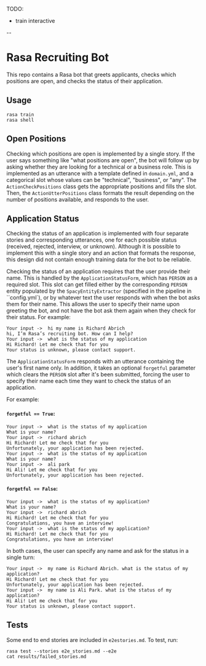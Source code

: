 TODO:
- train interactive

--

# Rasa Recruiting Bot

This repo contains a Rasa bot that greets applicants, checks which
positions are open, and checks the status of their application.

## Usage

```
rasa train
rasa shell
```

## Open Positions

Checking which positions are open is implemented by a single story.
If the user says something like "what positions are open", the
bot will follow up by asking whether they are looking for a technical
or a business role. This is implemented as an utterance with a template
defined in `domain.yml`, and a categorical slot whose values can be
"technical", "business", or "any". The `ActionCheckPositions` class
gets the appropriate positions and fills the slot. Then, the
`ActionUtterPositions` class formats the result depending on the number
of positions available, and responds to the user.

## Application Status

Checking the status of an application is implemented with four separate
stories and corresponding utterances, one for each possible status (received,
rejected, interview, or unknown). Although it is possible to implement this
with a single story and an action that formats the response, this design
did not contain enough training data for the bot to be reliable.

Checking the status of an application requires that the user provide their
name. This is handled by the `ApplicationStatusForm`, which has `PERSON` as
a required slot.  This slot can get filled either by the corresponding `PERSON`
entity populated by the `SpacyEntityExtractor` (specified in the pipeline in
``config.yml`), or by whatever text the user responds with when the bot asks
them for their name. This allows the user to specify their name upon greeting
the bot, and not have the bot ask them again when they check for their status.
For example:

```
Your input ->  hi my name is Richard Abrich
hi, I’m Rasa’s recruiting bot. How can I help?
Your input ->  what is the status of my application
Hi Richard! Let me check that for you
Your status is unknown, please contact support.
```

The `ApplicationStatusForm` responds with an utterance containing the user's
first name only. In addition, it takes an optional `forgetful` parameter which
clears the `PERSON` slot after it's been submitted, forcing the user to specify
their name each time they want to check the status of an application.

For example:

#### `forgetful == True`:

```
Your input ->  what is the status of my application
What is your name?
Your input ->  richard abrich
Hi Richard! Let me check that for you
Unfortunately, your application has been rejected.
Your input ->  what is the status of my application
What is your name?
Your input ->  ali park
Hi Ali! Let me check that for you
Unfortunately, your application has been rejected.
```

#### `forgetful == False`:

```
Your input ->  what is the status of my application?
What is your name?
Your input ->  richard abrich
Hi Richard! Let me check that for you
Congratulations, you have an interview!
Your input ->  what is the status of my application?
Hi Richard! Let me check that for you
Congratulations, you have an interview!
```

In both cases, the user can specify any name and ask for the status in a single
turn:

```
Your input ->  my name is Richard Abrich. what is the status of my application?
Hi Richard! Let me check that for you
Unfortunately, your application has been rejected.
Your input ->  my name is Ali Park. what is the status of my application?
Hi Ali! Let me check that for you
Your status is unknown, please contact support.
```

## Tests

Some end to end stories are included in `e2estories.md`. To test, run:

```
rasa test --stories e2e_stories.md --e2e
cat results/failed_stories.md
```
